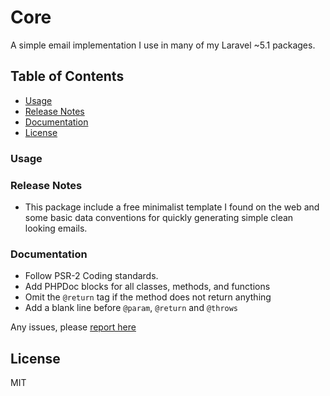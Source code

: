 # Core

A simple email implementation I use in many of my Laravel ~5.1 packages.


## Table of Contents

- [Usage](#usage)
- [Release Notes](#notes)
- [Documentation](#documentation)
- [License](#license)


### Usage <a name="usage"></a>


### Release Notes<a name="notes"></a>

- This package include a free minimalist template I found on the web and some basic data conventions for quickly 
generating simple clean looking emails.


### Documentation<a name="documentation"></a>

- Follow PSR-2 Coding standards.
- Add PHPDoc blocks for all classes, methods, and functions
- Omit the `@return` tag if the method does not return anything
- Add a blank line before `@param`, `@return` and `@throws`

Any issues, please [report here](https://github.com/danrichards/email/issues)


## License<a name="license"></a>

MIT